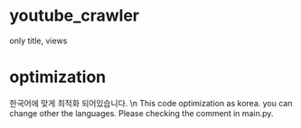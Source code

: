 # youtube_crawler
only title, views 
# optimization
한국어에 맞게 최적화 되어있습니다. \n
This code optimization as korea. you can change other the languages.
Please checking the comment in main.py.
